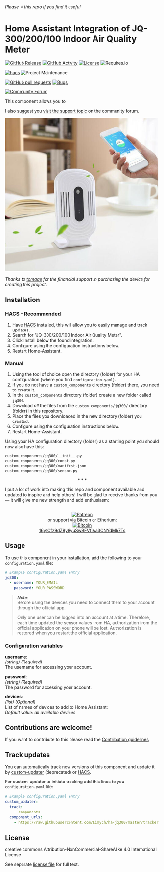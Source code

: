 *Please :star: this repo if you find it useful*

# Home Assistant Integration of JQ-300/200/100 Indoor Air Quality Meter

[![GitHub Release](https://img.shields.io/github/tag-date/Limych/ha-jq300?label=release&style=popout)](https://github.com/Limych/ha-jq300/releases)
[![GitHub Activity](https://img.shields.io/github/commit-activity/y/Limych/ha-jq300.svg?style=popout)](https://github.com/Limych/ha-jq300/commits/master)
[![License](https://img.shields.io/github/license/Limych/ha-jq300.svg?style=popout)](LICENSE.md)
![Requires.io](https://img.shields.io/requires/github/Limych/ha-jq300)

[![hacs](https://img.shields.io/badge/HACS-Default-orange.svg?style=popout)][hacs]
![Project Maintenance](https://img.shields.io/badge/maintainer-Andrey%20Khrolenok%20%40Limych-blue.svg?style=popout)

[![GitHub pull requests](https://img.shields.io/github/issues-pr/Limych/ha-jq300?style=popout)](https://github.com/Limych/ha-jq300/pulls)
[![Bugs](https://img.shields.io/github/issues/Limych/ha-jq300/bug.svg?colorB=red&label=bugs&style=popout)](https://github.com/Limych/ha-jq300/issues?q=is%3Aopen+is%3Aissue+label%3ABug)

[![Community Forum](https://img.shields.io/badge/community-forum-brightgreen.svg?style=popout)][forum-support]

This component allows you to

I also suggest you [visit the support topic][forum-support] on the community forum.

![](logo.jpeg)

_Thanks to [tomaae](https://github.com/tomaae) for the financial support in purchasing the device for creating this project._

## Installation

### HACS - Recommended

1. Have [HACS](https://hacs.xyz) installed, this will allow you to easily manage and track updates.
1. Search for "JQ-300/200/100 Indoor Air Quality Meter".
1. Click Install below the found integration.
1. Configure using the configuration instructions below.
1. Restart Home-Assistant.

### Manual

1. Using the tool of choice open the directory (folder) for your HA configuration (where you find `configuration.yaml`).
2. If you do not have a `custom_components` directory (folder) there, you need to create it.
3. In the `custom_components` directory (folder) create a new folder called `jq300`.
4. Download _all_ the files from the `custom_components/jq300/` directory (folder) in this repository.
5. Place the files you downloaded in the new directory (folder) you created.
1. Configure using the configuration instructions below.
1. Restart Home-Assistant.

Using your HA configuration directory (folder) as a starting point you should now also have this:

```text
custom_components/jq300/__init__.py
custom_components/jq300/const.py
custom_components/jq300/manifest.json
custom_components/jq300/sensor.py
```

<p align="center">* * *</p>
I put a lot of work into making this repo and component available and updated to inspire and help others! I will be glad to receive thanks from you — it will give me new strength and add enthusiasm:
<p align="center"><br>
<a href="https://www.patreon.com/join/limych?" target="_blank"><img src="http://khrolenok.ru/support_patreon.png" alt="Patreon" width="250" height="48"></a>
<br>or&nbsp;support via Bitcoin or Etherium:<br>
<a href="https://sochain.com/a/mjz640g" target="_blank"><img src="http://khrolenok.ru/support_bitcoin.png" alt="Bitcoin" width="150"><br>
16yfCfz9dZ8y8yuSwBFVfiAa3CNYdMh7Ts</a>
</p>

## Usage

To use this component in your installation, add the following to your `configuration.yaml` file:

```yaml
# Example configuration.yaml entry
jq300:
  - username: YOUR_EMAIL
    password: YOUR_PASSWORD
```

> **_Note_**:\
> Before using the devices you need to connect them to your account through the official app.
>
> Only one user can be logged into an account at a time. Therefore, each time updated the sensor values from HA, authorization from the official application on your phone will be lost. Authorization is restored when you restart the official application.


### Configuration variables

**username**:\
  _(string) (Required)_\
  The username for accessing your account.

**password**:\
  _(string) (Required)_\
  The password for accessing your account.

**devices**:\
  _(list) (Optional)_\
  List of names of devices to add to Home Assistant:\
  _Default value: all available devices_

## Contributions are welcome!

If you want to contribute to this please read the [Contribution guidelines](CONTRIBUTING.md)

## Track updates

You can automatically track new versions of this component and update it by [custom-updater](https://github.com/custom-components/custom_updater) (deprecated) or [HACS][hacs].

For custom-updater to initiate tracking add this lines to you `configuration.yaml` file:

```yaml
# Example configuration.yaml entry
custom_updater:
  track:
    - components
  component_urls:
    - https://raw.githubusercontent.com/Limych/ha-jq300/master/tracker.json
```

## License

creative commons Attribution-NonCommercial-ShareAlike 4.0 International License

See separate [license file](LICENSE.md) for full text.

[forum-support]: https://community.home-assistant.io/t/indoor-air-quality-sensor-component/160474
[hacs]: https://github.com/custom-components/hacs
